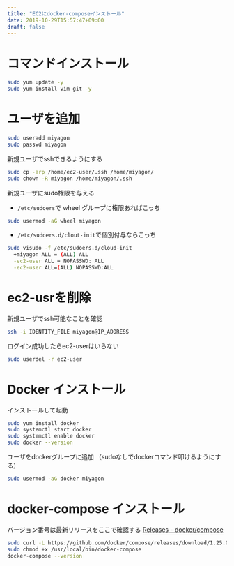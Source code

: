```yaml
---
title: "EC2にdocker-composeインストール"
date: 2019-10-29T15:57:47+09:00
draft: false
---
```


# コマンドインストール
```bash
sudo yum update -y
sudo yum install vim git -y
```

# ユーザを追加
```bash
sudo useradd miyagon
sudo passwd miyagon
```

新規ユーザでsshできるようにする
```bash
sudo cp -arp /home/ec2-user/.ssh /home/miyagon/
sudo chown -R miyagon /home/miyagon/.ssh
```

新規ユーザにsudo権限を与える

- `/etc/sudoers`で wheel グループに権限あればこっち
```bash
sudo usermod -aG wheel miyagon
```
- `/etc/sudoers.d/clout-init`で個別付与ならこっち
```bash
sudo visudo -f /etc/sudoers.d/cloud-init
  +miyagon ALL = (ALL) ALL
  -ec2-user ALL = NOPASSWD: ALL
  -ec2-user ALL=(ALL) NOPASSWD:ALL
```

# ec2-usrを削除
新規ユーザでssh可能なことを確認
```bash
ssh -i IDENTITY_FILE miyagon@IP_ADDRESS
```
ログイン成功したらec2-userはいらない
```bash
sudo userdel -r ec2-user
```

# Docker インストール
インストールして起動
```bash
sudo yum install docker
sudo systemctl start docker
sudo systemctl enable docker
sudo docker --version
```
ユーザをdockerグループに追加
（sudoなしでdockerコマンド叩けるようにする）
```bash
sudo usermod -aG docker miyagon
```

# docker-compose インストール
バージョン番号は最新リリースをここで確認する
[Releases - docker/compose](https://github.com/docker/compose/releases)

```bash
sudo curl -L https://github.com/docker/compose/releases/download/1.25.0-rc4/docker-compose-`uname -s`-`uname -m` -o /usr/local/bin/docker-compose
sudo chmod +x /usr/local/bin/docker-compose
docker-compose --version
```
